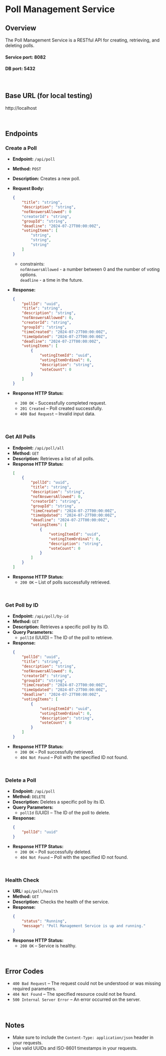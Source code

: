 # Poll Management Service

## Overview

The Poll Management Service is a RESTful API for creating, retrieving, and deleting polls.

#### Service port: 8082
#### DB port: 5432

<br />   
   
## Base URL (for local testing)

http://localhost

<br />   

## Endpoints

### Create a Poll

- **Endpoint:** `/api/poll`
- **Method:** `POST`
- **Description:** Creates a new poll.
- **Request Body:**   


    ```json
    {
        "title": "string",
        "description": "string",
        "nofAnswersAllowed": 0
        "creatorId": "string",
        "groupId": "string",
        "deadline": "2024-07-27T00:00:00Z",
        "votingItems": [
            "string",
            "string",
            "string"
        ]
    }
    ```
    - constraints:   
            `nofAnswersAllowed` - a number between 0 and the number of voting options.   
            `deadline` - a time in the future.
   
- **Response:**   
  
    ```json
    {
        "pollId": "uuid",
        "title": "string",
        "description": "string",
        "nofAnswersAllowed": 0,
        "creatorId": "string",
        "groupId": "string",
        "timeCreated": "2024-07-27T00:00:00Z",
        "timeUpdated": "2024-07-27T00:00:00Z",
        "deadline": "2024-07-27T00:00:00Z",
        "votingItems": [
            {
                "votingItemId": "uuid",
                "votingItemOrdinal": 0,
                "description": "string",
                "voteCount": 0
            }
        ]
    }
    ```
- **Response HTTP Status:**
    - `200 OK` - Successfully completed request.
    - `201 Created` – Poll created successfully.
    - `400 Bad Request` – Invalid input data.

<br />   

### Get All Polls

- **Endpoint:** `/api/poll/all`
- **Method:** `GET`
- **Description:** Retrieves a list of all polls.
- **Response HTTP Status:**
    ```json
    [
        {
            "pollId": "uuid",
            "title": "string",
            "description": "string",
            "nofAnswersAllowed": 0,
            "creatorId": "string",
            "groupId": "string",
            "timeCreated": "2024-07-27T00:00:00Z",
            "timeUpdated": "2024-07-27T00:00:00Z",
            "deadline": "2024-07-27T00:00:00Z",
            "votingItems": [
                {
                    "votingItemId": "uuid",
                    "votingItemOrdinal": 0,
                    "description": "string",
                    "voteCount": 0
                }
            ]
        }
    ]
    ```
- **Response HTTP Status:**
    - `200 OK` – List of polls successfully retrieved.

<br />   

### Get Poll by ID

- **Endpoint:** `/api/poll/by-id`
- **Method:** `GET`
- **Description:** Retrieves a specific poll by its ID.
- **Query Parameters:**
    - `pollId` (UUID) – The ID of the poll to retrieve.
- **Response:**
    ```json
    {
        "pollId": "uuid",
        "title": "string",
        "description": "string",
        "nofAnswersAllowed": 0,
        "creatorId": "string",
        "groupId": "string",
        "timeCreated": "2024-07-27T00:00:00Z",
        "timeUpdated": "2024-07-27T00:00:00Z",
        "deadline": "2024-07-27T00:00:00Z",
        "votingItems": [
            {
                "votingItemId": "uuid",
                "votingItemOrdinal": 0,
                "description": "string",
                "voteCount": 0
            }
        ]
    }
    ```
- **Response HTTP Status:**
    - `200 OK` – Poll successfully retrieved.
    - `404 Not Found` – Poll with the specified ID not found.


<br />   

### Delete a Poll

- **Endpoint:** `/api/poll`
- **Method:** `DELETE`
- **Description:** Deletes a specific poll by its ID.
- **Query Parameters:**
    - `pollId` (UUID) – The ID of the poll to delete.
- **Response:**
    ```json
    {
        "pollId": "uuid"
    }
    ```
- **Response HTTP Status:**
    - `200 OK` – Poll successfully deleted.
    - `404 Not Found` – Poll with the specified ID not found.

<br />   
   
### Health Check

- **URL:** `api/poll/health`
- **Method:** `GET`
- **Description:** Checks the health of the service.
- **Response:**
    ```json
    {
        "status": "Running",
        "message": "Poll Management Service is up and running."
    }
    ```
- **Response HTTP Status:**
    - `200 OK` – Service is healthy.

<br />   
   
## Error Codes
- `400 Bad Request` – The request could not be understood or was missing required parameters.
- `404 Not Found` – The specified resource could not be found.
- `500 Internal Server Error` – An error occurred on the server.

<br />   

## Notes

- Make sure to include the `Content-Type: application/json` header in your requests.
- Use valid UUIDs and ISO-8601 timestamps in your requests.
